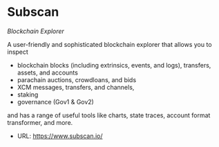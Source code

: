 # Subscan
*Blockchain Explorer*

A user-friendly and sophisticated blockchain explorer that allows you to inspect
- blockchain blocks (including extrinsics, events, and logs), transfers, assets, and accounts
- parachain auctions, crowdloans, and bids
- XCM messages, transfers, and channels, 
- staking
- governance (Gov1 & Gov2)

and has a range of useful tools like charts, state traces, account format transformer, and more.

- URL: https://www.subscan.io/
